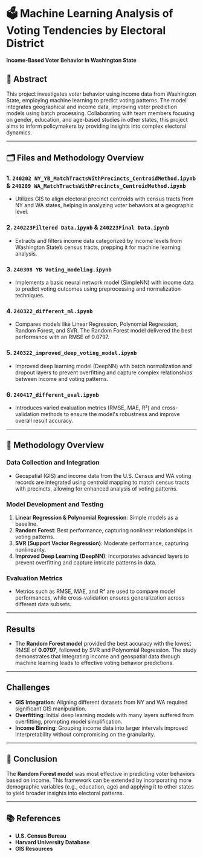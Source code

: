 # 🗳️ Machine Learning Analysis of Voting Tendencies by Electoral District  
**Income-Based Voter Behavior in Washington State**

## 📁 Abstract  
This project investigates voter behavior using income data from Washington State, employing machine learning to predict voting patterns. The model integrates geographical and income data, improving voter prediction models using batch processing. Collaborating with team members focusing on gender, education, and age-based studies in other states, this project aims to inform policymakers by providing insights into complex electoral dynamics.

---

## 🗂️ Files and Methodology Overview

### 1. `240202 NY_YB_MatchTractsWithPrecincts_CentroidMethod.ipynb` & `240209 WA_MatchTractsWithPrecincts_CentroidMethod.ipynb`
- Utilizes GIS to align electoral precinct centroids with census tracts from NY and WA states, helping in analyzing voter behaviors at a geographic level.

### 2. `240223Filtered Data.ipynb` & `240223Final Data.ipynb`
- Extracts and filters income data categorized by income levels from Washington State’s census tracts, prepping it for machine learning analysis.

### 3. `240308 YB Voting_modeling.ipynb`
- Implements a basic neural network model (SimpleNN) with income data to predict voting outcomes using preprocessing and normalization techniques.

### 4. `240322_different_ml.ipynb`
- Compares models like Linear Regression, Polynomial Regression, Random Forest, and SVR. The Random Forest model delivered the best performance with an RMSE of 0.0797.

### 5. `240322_improved_deep_voting_model.ipynb`
- Improved deep learning model (DeepNN) with batch normalization and dropout layers to prevent overfitting and capture complex relationships between income and voting patterns.

### 6. `240417_different_eval.ipynb`
- Introduces varied evaluation metrics (RMSE, MAE, R²) and cross-validation methods to ensure the model's robustness and improve overall result accuracy.

---

## 🧪 Methodology Overview

###  Data Collection and Integration
- Geospatial (GIS) and income data from the U.S. Census and WA voting records are integrated using centroid mapping to match census tracts with precincts, allowing for enhanced analysis of voting patterns.

###  Model Development and Testing
1. **Linear Regression & Polynomial Regression**: Simple models as a baseline.
2. **Random Forest**: Best performance, capturing nonlinear relationships in voting patterns.
3. **SVR (Support Vector Regression)**: Moderate performance, capturing nonlinearity.
4. **Improved Deep Learning (DeepNN)**: Incorporates advanced layers to prevent overfitting and capture intricate patterns in data.

###  Evaluation Metrics
- Metrics such as RMSE, MAE, and R² are used to compare model performances, while cross-validation ensures generalization across different data subsets.

---

##  Results
- The **Random Forest model** provided the best accuracy with the lowest RMSE of **0.0797**, followed by SVR and Polynomial Regression. The study demonstrates that integrating income and geospatial data through machine learning leads to effective voting behavior predictions.

---

##  Challenges
- **GIS Integration**: Aligning different datasets from NY and WA required significant GIS manipulation.
- **Overfitting**: Initial deep learning models with many layers suffered from overfitting, prompting model simplification.
- **Income Binning**: Grouping income data into larger intervals improved interpretability without compromising on the granularity.

---

## 🏁 Conclusion
The **Random Forest model** was most effective in predicting voter behaviors based on income. This framework can be extended by incorporating more demographic variables (e.g., education, age) and applying it to other states to yield broader insights into electoral patterns.

---

## 📚 References
- **U.S. Census Bureau**  
- **Harvard University Database**  
- **GIS Resources**

